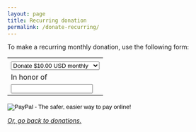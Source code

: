 ```yaml
---
layout: page
title: Recurring donation
permalink: /donate-recurring/
---
```


To make a recurring monthly donation, use the following form:

<form action="https://www.paypal.com/cgi-bin/webscr" method="post" target="_top">
<input type="hidden" name="cmd" value="_s-xclick">
<input type="hidden" name="hosted_button_id" value="U86FZM22XBEGG">
<table>
<tr><td><input type="hidden" name="on0" value=""></td></tr><tr><td><select name="os0">
	<option value="Monthly10">Donate $10.00 USD monthly</option>
	<option value="Monthly20">Donate $20.00 USD monthly</option>
	<option value="Monthly50">Donate $50.00 USD monthly</option>
	<option value="Monthly100">Donate $100.00 USD monthly</option>
	<option value="Monthly200">Donate $200.00 USD monthly</option>
</select> </td></tr>
<tr><td><input type="hidden" name="on1" value="In honor of">In honor of</td></tr><tr><td><input type="text" name="os1" maxlength="200"></td></tr>
</table>
<input type="hidden" name="currency_code" value="USD">
<input type="image" src="https://www.paypalobjects.com/en_US/i/btn/btn_subscribeCC_LG.gif" border="0" name="submit" alt="PayPal - The safer, easier way to pay online!">
<img alt="" border="0" src="https://www.paypalobjects.com/en_US/i/scr/pixel.gif" width="1" height="1">
</form>


[*Or, go back to donations.*](/donate/)